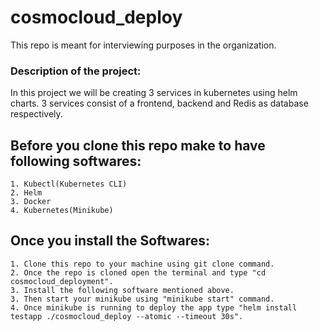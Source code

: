 # cosmocloud_deploy
This repo is meant for interviewing purposes in the organization.
### Description of the project:
In this project we will be creating 3 services in kubernetes using helm charts.
3 services consist of a frontend, backend and Redis as database respectively.
## **Before you clone this repo make to have following softwares:**
    1. Kubectl(Kubernetes CLI)
    2. Helm
    3. Docker
    4. Kubernetes(Minikube)
## **Once you install the Softwares:**
    1. Clone this repo to your machine using git clone command.
    2. Once the repo is cloned open the terminal and type "cd cosmocloud_deployment".
	3. Install the following software mentioned above. 
    3. Then start your minikube using "minikube start" command.
    4. Once minikube is running to deploy the app type "helm install testapp ./cosmocloud_deploy --atomic --timeout 30s".
